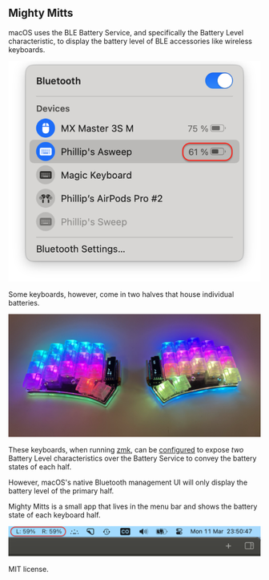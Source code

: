 ## Mighty Mitts

macOS uses the BLE Battery Service, and specifically the Battery Level characteristic, to display the battery level of BLE accessories like wireless keyboards. 

![macOS BLE Battery Levels](./readme_images/macOS_ble_battery.png)

Some keyboards, however, come in two halves that house individual batteries. 

![Phillip's Aurora Sweep](./readme_images/asweep.png)

These keyboards, when running [zmk](https://zmk.dev), can be [configured](https://zmk.dev/docs/config/battery#peripheral-battery-monitoring) to expose _two_ Battery Level characteristics over the Battery Service to convey the battery states of each half. 

However, macOS's native Bluetooth management UI will only display the battery level of the primary half. 

Mighty Mitts is a small app that lives in the menu bar and shows the battery state of each keyboard half. 

![Mighty Mitts Menu Bar UI](./readme_images/mighty_mitts_ui.png)

MIT license.

